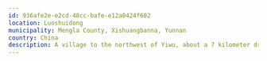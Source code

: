 ```yaml
---
id: 936afe2e-e2cd-48cc-bafe-e12a0424f602
location: Luoshuidong
municipality: Mengla County, Xishuangbanna, Yunnan
country: China
description: A village to the northwest of Yiwu, about a 7 kilometer drive away.
---
```

